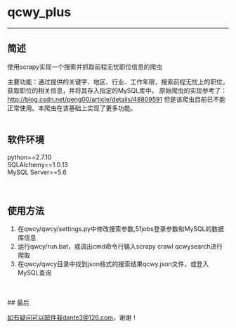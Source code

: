 # qcwy_plus
***
  
## 简述

使用scrapy实现一个搜索并抓取前程无忧职位信息的爬虫

主要功能：通过提供的关键字、地区、行业、工作年限，搜索前程无忧上的职位，获取职位的相关信息，并将其存入指定的MySQL库中。
原始爬虫的实现参考了：http://blog.csdn.net/peng00/article/details/48809591
但是该爬虫目前已不能正常使用。本爬虫在该基础上实现了更多功能。
<br />
<br />
## 软件环境

python==2.7.10  
SQLAlchemy==1.0.13  
MySQL Server==5.6  
<br />
<br />
## 使用方法

1. 在qwcy/qwcy/settings.py中修改搜索参数,51jobs登录参数和MySQL的数据库信息 
2. 运行qwcy/run.bat，或调出cmd命令行输入scrapy crawl qcwysearch进行爬取
3. 在qwcy/qwcy目录中找到json格式的搜索结果qcwy.json文件，或登入MySQL查询
<br />
<br />
## 最后

如有疑问可以邮件我dante3@126.com，谢谢！
